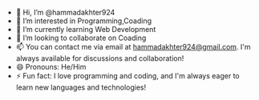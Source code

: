 - 👋 Hi, I’m @hammadakhter924
- 👀 I’m interested in Programming,Coading
- 🌱 I’m currently learning Web Development
- 💞️ I’m looking to collaborate on Coading
- 📫 You can contact me via email at hammadakhter924@gmail.com. I'm always available for discussions and collaboration!
- 😄 Pronouns: He/Him
- ⚡ Fun fact:  I love programming and coding, and I'm always eager to learn new languages and technologies!

<!---
hammadakhter924/hammadakhter924 is a ✨ special ✨ repository because its `README.md` (this file) appears on your GitHub profile.
You can click the Preview link to take a look at your changes.
--->
